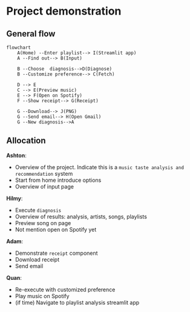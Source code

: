 # Project demonstration

## General flow
```mermaid
flowchart
    A(Home) --Enter playlist--> I(Streamlit app)
    A --Find out--> B(Input)
    
    B --Choose  diagnosis-->D(Diagnose)
    B --Customize preference--> C(Fetch)

    D --> E
    C --> E(Preview music)
    E --> F(Open on Spotify)
    F --Show receipt--> G(Receipt)
    
    G --Download--> J(PNG)
    G --Send email--> H(Open Gmail)
    G --New diagnosis-->A
```

## Allocation
**Ashton**: 
- Overview of the project. Indicate this is a `music taste analysis and recommendation` system
- Start from home introduce options
- Overview of input page

**Hilmy**:
- Execute `diagnosis`
- Overview of results: analysis, artists, songs, playlists
- Preview song on page
- Not mention open on Spotify yet

**Adam**:
- Demonstrate `receipt` component
- Download receipt
- Send email

**Quan**:
- Re-execute with customized preference
- Play music on Spotify 
- (if time) Navigate to playlist analysis streamlit app